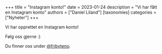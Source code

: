 +++
title = "Instagram konto!"
date = 2023-01-24
description = "Vi har fått en Instagram konto"
authors = ["Daniel Liland"]
[taxonomies]
categories = ["Nyheter"]
+++

Vi har opprettet en Instagram konto!

Følg oss gjerne :)

Du finner oss under [@fribyteno](https://www.instagram.com/fribyteno/).
